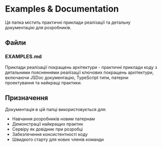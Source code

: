 # Examples & Documentation

Ця папка містить практичні приклади реалізації та детальну документацію для розробників.

## Файли

### EXAMPLES.md
Приклади реалізації покращень архітектури - практичні приклади коду з детальними поясненнями реалізації ключових покращень архітектури, включаючи JSDoc документацію, TypeScript типи, патерни проектування та найкращі практики.

## Призначення
Документація в цій папці використовується для:
- Навчання розробників новим патернам
- Демонстрації найкращих практик
- Сервіру як довідник при розробці
- Забезпечення консистентності коду
- Швидкого старту для нових членів команди 